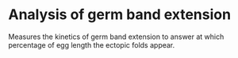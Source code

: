 # Analysis of germ band extension

Measures the kinetics of germ band extension to answer at which
percentage of egg length the ectopic folds appear.
